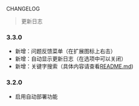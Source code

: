 CHANGELOG

> 更新日志

### 3.3.0

-   新增：问题反馈菜单（在扩展图标上右击）
-   新增：自动显示更新日志（在选项中可以关闭）
-   新增：关键字搜索（具体内容请查看[README.md](https://github.com/Semibold/Weibo-Picture-Store/blob/master/README.md))

### 3.2.0

-   启用自动部署功能
